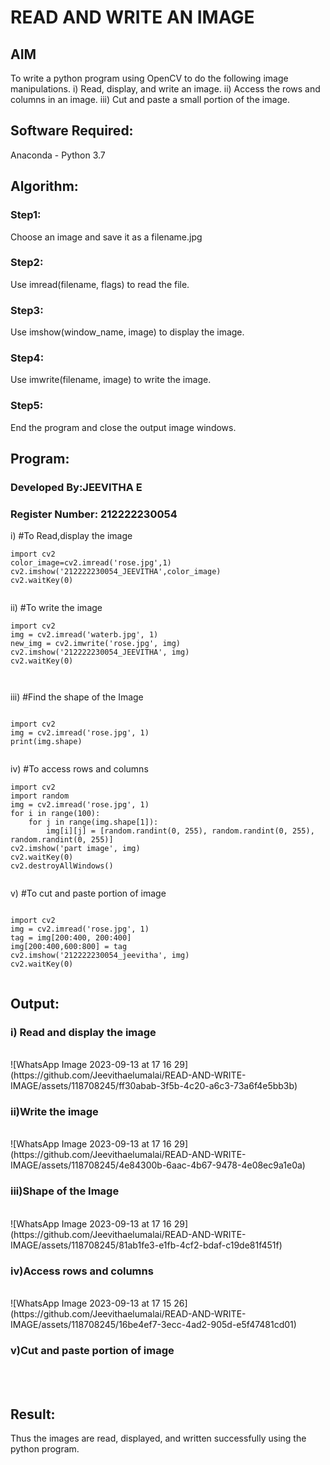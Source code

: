 # READ AND WRITE AN IMAGE
## AIM
To write a python program using OpenCV to do the following image manipulations.
i) Read, display, and write an image.
ii) Access the rows and columns in an image.
iii) Cut and paste a small portion of the image.

## Software Required:
Anaconda - Python 3.7
## Algorithm:
### Step1:
Choose an image and save it as a filename.jpg
### Step2:
Use imread(filename, flags) to read the file.
### Step3:
Use imshow(window_name, image) to display the image.
### Step4:
Use imwrite(filename, image) to write the image.
### Step5:
End the program and close the output image windows.
## Program:
### Developed By:JEEVITHA E
### Register Number: 212222230054
i) #To Read,display the image
```
import cv2
color_image=cv2.imread('rose.jpg',1)
cv2.imshow('212222230054_JEEVITHA',color_image)
cv2.waitKey(0)


```
ii) #To write the image
```
import cv2
img = cv2.imread('waterb.jpg', 1)
new_img = cv2.imwrite('rose.jpg', img)
cv2.imshow('212222230054_JEEVITHA', img)
cv2.waitKey(0)



```
iii) #Find the shape of the Image
```python3

import cv2
img = cv2.imread('rose.jpg', 1)
print(img.shape)


```
iv) #To access rows and columns

```python3
import cv2
import random
img = cv2.imread('rose.jpg', 1)
for i in range(100):
    for j in range(img.shape[1]):
        img[i][j] = [random.randint(0, 255), random.randint(0, 255), random.randint(0, 255)]
cv2.imshow('part image', img)
cv2.waitKey(0)
cv2.destroyAllWindows()


```
v) #To cut and paste portion of image
```python3

import cv2
img = cv2.imread('rose.jpg', 1)
tag = img[200:400, 200:400]
img[200:400,600:800] = tag
cv2.imshow('212222230054_jeevitha', img)
cv2.waitKey(0)


```

## Output:

### i) Read and display the image

<br>
![WhatsApp Image 2023-09-13 at 17 16 29](https://github.com/Jeevithaelumalai/READ-AND-WRITE-IMAGE/assets/118708245/ff30abab-3f5b-4c20-a6c3-73a6f4e5bb3b)

<br>

### ii)Write the image

<br>
![WhatsApp Image 2023-09-13 at 17 16 29](https://github.com/Jeevithaelumalai/READ-AND-WRITE-IMAGE/assets/118708245/4e84300b-6aac-4b67-9478-4e08ec9a1e0a)

<br>

### iii)Shape of the Image

<br>
![WhatsApp Image 2023-09-13 at 17 16 29](https://github.com/Jeevithaelumalai/READ-AND-WRITE-IMAGE/assets/118708245/81ab1fe3-e1fb-4cf2-bdaf-c19de81f451f)

<br>

### iv)Access rows and columns
<br>
![WhatsApp Image 2023-09-13 at 17 15 26](https://github.com/Jeevithaelumalai/READ-AND-WRITE-IMAGE/assets/118708245/16be4ef7-3ecc-4ad2-905d-e5f47481cd01)

<br>

### v)Cut and paste portion of image
<br>

<br>

## Result:
Thus the images are read, displayed, and written successfully using the python program.
